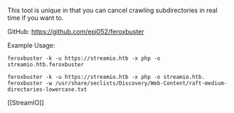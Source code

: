 This tool is unique in that you can cancel crawling subdirectories in real time if you want to.

GitHub:
https://github.com/epi052/feroxbuster

Example Usage:

`feroxbuster -k -u https://streamio.htb -x php -o streamio.htb.feroxbuster`

`feroxbuster -k -u https://streamio.htb -x php -o streamio.htb. feroxbuster -w /usr/share/seclists/Discovery/Web-Content/raft-medium-directories-lowercase.txt`


[[StreamIO]]

